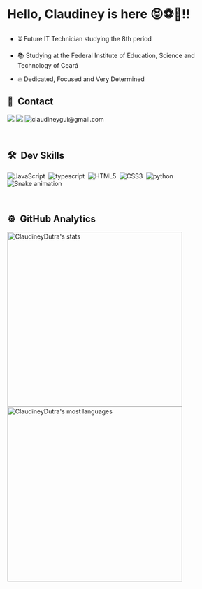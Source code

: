 
<h1>Hello, Claudiney is here 😝⚽🐺!!</h1>

- ⏳   Future IT Technician studying the 8th period

- 📚  Studying at the Federal Institute of Education, Science and Technology of Ceará

- 🔥   Dedicated, Focused and Very Determined


## 📱 &nbsp;Contact
<a href="https://instagram.com/claudiney_dutra" target="_blank"><img src="https://img.shields.io/badge/-Instagram-%23E4405F?style=for-the-badge&logo=instagram&logoColor=white" target="_blank"></a>
<a href="https://br.linkedin.com/in/claudiney-dutra-5a284a236" target="_blank"><img src="https://img.shields.io/badge/LinkedIn-0077B5?style=for-the-badge&logo=linkedin&logoColor=white" target="_blank"></a>
![claudineygui@gmail.com](https://img.shields.io/badge/claudineygui@gmail.com-D14836?style=for-the-badge&logo=gmail&logoColor=white)&nbsp;


<br>

## 🛠 &nbsp;Dev Skills
![JavaScript](https://img.shields.io/badge/JavaScript-F7DF1E?style=for-the-badge&logo=javascript&logoColor=black)&nbsp;
![typescript](https://img.shields.io/badge/typescript-007ACC?style=for-the-badge&logo=typescript&logoColor=white)&nbsp;
![HTML5](https://img.shields.io/badge/HTML5-E34F26?style=for-the-badge&logo=html5&logoColor=white)&nbsp;
![CSS3](https://img.shields.io/badge/CSS3-1572B6?style=for-the-badge&logo=css3&logoColor=white)&nbsp;
![python](https://img.shields.io/badge/Python-14354C?style=for-the-badge&logo=python&logoColor=yellow)&nbsp;
 ![Snake animation](https://github.com/ClaudineyDutra/ClaudineyDutra/blob/output/github-contribution-grid-snake.svg)

<br>

## ⚙️ &nbsp;GitHub Analytics

<p align="left">
<img width="400em" src="https://github-readme-stats.vercel.app/api?username=ClaudineyDutra&show_icons=true&theme=github_dark" alt="ClaudineyDutra's stats"/>
<img width="400em" src="https://github-readme-stats.vercel.app/api/top-langs/?username=ClaudineyDutra&layout=compact&theme=github_dark" alt="ClaudineyDutra's most languages"/>
</p>
